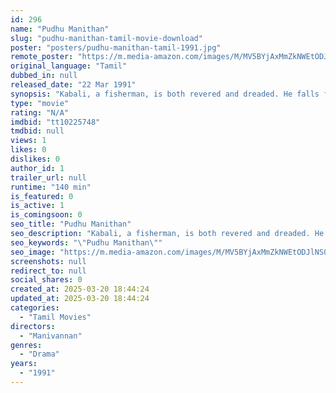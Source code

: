 ```yaml
---
id: 296
name: "Pudhu Manithan"
slug: "pudhu-manithan-tamil-movie-download"
poster: "posters/pudhu-manithan-tamil-1991.jpg"
remote_poster: "https://m.media-amazon.com/images/M/MV5BYjAxMmZkNWEtODJlNS00N2UyLWEzZDMtNTg3OWQ3MTdlZjBiXkEyXkFqcGdeQXVyOTk3NTc2MzE@._V1_SX300.jpg"
original_language: "Tamil"
dubbed_in: null
released_date: "22 Mar 1991"
synopsis: "Kabali, a fisherman, is both revered and dreaded. He falls for Suganthi, a chorus singer, and tries to woo her. When he is about to declare his love, she announces her marriage."
type: "movie"
rating: "N/A"
imdbid: "tt10225748"
tmdbid: null
views: 1
likes: 0
dislikes: 0
author_id: 1
trailer_url: null
runtime: "140 min"
is_featured: 0
is_active: 1
is_comingsoon: 0
seo_title: "Pudhu Manithan"
seo_description: "Kabali, a fisherman, is both revered and dreaded. He falls for Suganthi, a chorus singer, and tries to woo her. When he is about to declare his love, she announces her marriage."
seo_keywords: "\"Pudhu Manithan\""
seo_image: "https://m.media-amazon.com/images/M/MV5BYjAxMmZkNWEtODJlNS00N2UyLWEzZDMtNTg3OWQ3MTdlZjBiXkEyXkFqcGdeQXVyOTk3NTc2MzE@._V1_SX300.jpg"
screenshots: null
redirect_to: null
social_shares: 0
created_at: 2025-03-20 18:44:24
updated_at: 2025-03-20 18:44:24
categories:
  - "Tamil Movies"
directors:
  - "Manivannan"
genres:
  - "Drama"
years:
  - "1991"
---
```

